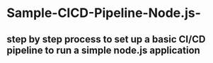 # Sample-CICD-Pipeline-Node.js-
## step by step process to set up a basic CI/CD pipeline to run a simple node.js application
